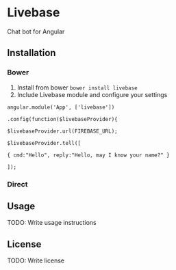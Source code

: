 # Livebase
Chat bot for Angular
## Installation
### Bower
1. Install from bower `bower install livebase`
2. Include Livebase module and configure your settings

`angular.module('App', ['livebase'])`

  `.config(function($livebaseProvider){`
  
  `$livebaseProvider.url(FIREBASE_URL);`
    
  `$livebaseProvider.tell([`
    
  `{ cmd:"Hello", reply:"Hello, may I know your name?" }`
  
  `]);`
  
### Direct
## Usage
TODO: Write usage instructions
## License
TODO: Write license
